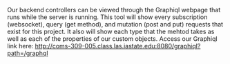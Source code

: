 Our backend controllers can be viewed through the Graphiql webpage that runs while the server is running. This tool will show every subscription (websocket), query (get method), and mutation (post and put) requests that exist for this project. It also will show each type that the mehtod takes as well as each of the properties of our custom objects.
Access our Graphiql link here: http://coms-309-005.class.las.iastate.edu:8080/graphiql?path=/graphql
